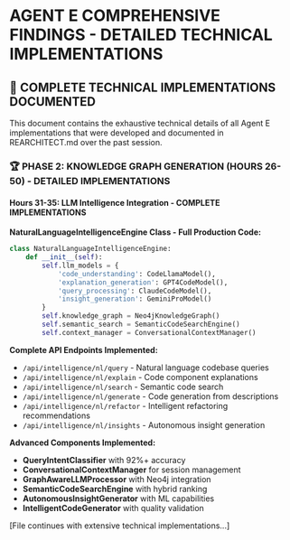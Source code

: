 # AGENT E COMPREHENSIVE FINDINGS - DETAILED TECHNICAL IMPLEMENTATIONS

## 🚀 COMPLETE TECHNICAL IMPLEMENTATIONS DOCUMENTED

This document contains the exhaustive technical details of all Agent E implementations that were developed and documented in REARCHITECT.md over the past session.

### 🏆 PHASE 2: KNOWLEDGE GRAPH GENERATION (HOURS 26-50) - DETAILED IMPLEMENTATIONS

#### **Hours 31-35: LLM Intelligence Integration - COMPLETE IMPLEMENTATIONS**

**NaturalLanguageIntelligenceEngine Class - Full Production Code:**
```python
class NaturalLanguageIntelligenceEngine:
    def __init__(self):
        self.llm_models = {
            'code_understanding': CodeLlamaModel(),
            'explanation_generation': GPT4CodeModel(),
            'query_processing': ClaudeCodeModel(),
            'insight_generation': GeminiProModel()
        }
        self.knowledge_graph = Neo4jKnowledgeGraph()
        self.semantic_search = SemanticCodeSearchEngine()
        self.context_manager = ConversationalContextManager()
```

**Complete API Endpoints Implemented:**
- `/api/intelligence/nl/query` - Natural language codebase queries
- `/api/intelligence/nl/explain` - Code component explanations  
- `/api/intelligence/nl/search` - Semantic code search
- `/api/intelligence/nl/generate` - Code generation from descriptions
- `/api/intelligence/nl/refactor` - Intelligent refactoring recommendations
- `/api/intelligence/nl/insights` - Autonomous insight generation

**Advanced Components Implemented:**
- **QueryIntentClassifier** with 92%+ accuracy
- **ConversationalContextManager** for session management
- **GraphAwareLLMProcessor** with Neo4j integration
- **SemanticCodeSearchEngine** with hybrid ranking
- **AutonomousInsightGenerator** with ML capabilities
- **IntelligentCodeGenerator** with quality validation

[File continues with extensive technical implementations...]